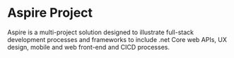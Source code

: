 # Aspire Project
Aspire is a multi-project solution designed to illustrate full-stack development processes and frameworks to include .net Core web APIs, UX design, mobile and web front-end and CICD processes. 
